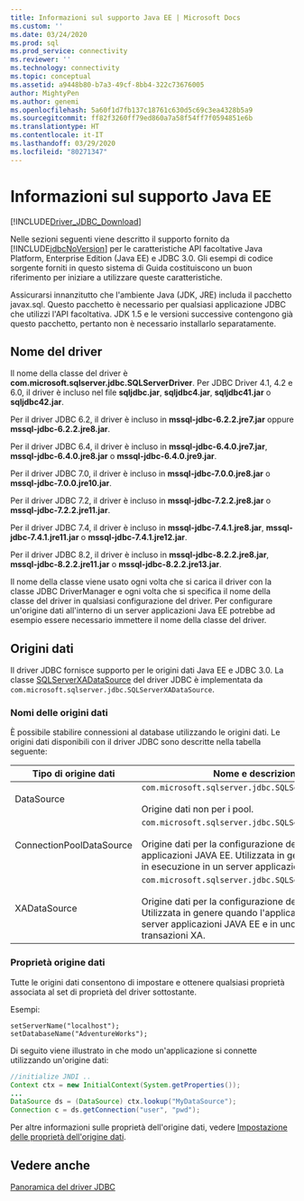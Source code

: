 ```yaml
---
title: Informazioni sul supporto Java EE | Microsoft Docs
ms.custom: ''
ms.date: 03/24/2020
ms.prod: sql
ms.prod_service: connectivity
ms.reviewer: ''
ms.technology: connectivity
ms.topic: conceptual
ms.assetid: a9448b80-b7a3-49cf-8bb4-322c73676005
author: MightyPen
ms.author: genemi
ms.openlocfilehash: 5a60f1d7fb137c18761c630d5c69c3ea4328b5a9
ms.sourcegitcommit: ff82f3260ff79ed860a7a58f54ff7f0594851e6b
ms.translationtype: HT
ms.contentlocale: it-IT
ms.lasthandoff: 03/29/2020
ms.locfileid: "80271347"
---
```

# <a name="understanding-java-ee-support"></a>Informazioni sul supporto Java EE

[!INCLUDE[Driver_JDBC_Download](../../includes/driver_jdbc_download.md)]

Nelle sezioni seguenti viene descritto il supporto fornito da [!INCLUDE[jdbcNoVersion](../../includes/jdbcnoversion_md.md)] per le caratteristiche API facoltative Java Platform, Enterprise Edition (Java EE) e JDBC 3.0. Gli esempi di codice sorgente forniti in questo sistema di Guida costituiscono un buon riferimento per iniziare a utilizzare queste caratteristiche.  
  
Assicurarsi innanzitutto che l'ambiente Java (JDK, JRE) includa il pacchetto javax.sql. Questo pacchetto è necessario per qualsiasi applicazione JDBC che utilizzi l'API facoltativa. JDK 1.5 e le versioni successive contengono già questo pacchetto, pertanto non è necessario installarlo separatamente.  
  
## <a name="driver-name"></a>Nome del driver

Il nome della classe del driver è **com.microsoft.sqlserver.jdbc.SQLServerDriver**. Per JDBC Driver 4.1, 4.2 e 6.0, il driver è incluso nel file **sqljdbc.jar**, **sqljdbc4.jar**, **sqljdbc41.jar** o **sqljdbc42.jar**.

Per il driver JDBC 6.2, il driver è incluso in **mssql-jdbc-6.2.2.jre7.jar** oppure **mssql-jdbc-6.2.2.jre8.jar**.

Per il driver JDBC 6.4, il driver è incluso in **mssql-jdbc-6.4.0.jre7.jar**, **mssql-jdbc-6.4.0.jre8.jar** o **mssql-jdbc-6.4.0.jre9.jar**.

Per il driver JDBC 7.0, il driver è incluso in **mssql-jdbc-7.0.0.jre8.jar** o **mssql-jdbc-7.0.0.jre10.jar**.

Per il driver JDBC 7.2, il driver è incluso in **mssql-jdbc-7.2.2.jre8.jar** o **mssql-jdbc-7.2.2.jre11.jar**.

Per il driver JDBC 7.4, il driver è incluso in **mssql-jdbc-7.4.1.jre8.jar**, **mssql-jdbc-7.4.1.jre11.jar** o **mssql-jdbc-7.4.1.jre12.jar**.

Per il driver JDBC 8.2, il driver è incluso in **mssql-jdbc-8.2.2.jre8.jar**, **mssql-jdbc-8.2.2.jre11.jar** o **mssql-jdbc-8.2.2.jre13.jar**.

Il nome della classe viene usato ogni volta che si carica il driver con la classe JDBC DriverManager e ogni volta che si specifica il nome della classe del driver in qualsiasi configurazione del driver. Per configurare un'origine dati all'interno di un server applicazioni Java EE potrebbe ad esempio essere necessario immettere il nome della classe del driver.  
  
## <a name="data-sources"></a>Origini dati

Il driver JDBC fornisce supporto per le origini dati Java EE e JDBC 3.0. La classe [SQLServerXADataSource](../../connect/jdbc/reference/sqlserverxadatasource-class.md) del driver JDBC è implementata da `com.microsoft.sqlserver.jdbc.SQLServerXADataSource`.  
  
### <a name="datasource-names"></a>Nomi delle origini dati

È possibile stabilire connessioni al database utilizzando le origini dati. Le origini dati disponibili con il driver JDBC sono descritte nella tabella seguente:  
  
|Tipo di origine dati|Nome e descrizione della classe|  
|---------------|--------------------------|  
|DataSource|`com.microsoft.sqlserver.jdbc.SQLServerDataSource` <br/> <br/> Origine dati non per i pool.|  
|ConnectionPoolDataSource|`com.microsoft.sqlserver.jdbc.SQLServerConnectionPoolDataSource` <br/> <br/> Origine dati per la configurazione dei pool di connessioni al server applicazioni JAVA EE. Utilizzata in genere quando l'applicazione è in esecuzione in un server applicazioni JAVA EE.|  
|XADataSource|`com.microsoft.sqlserver.jdbc.SQLServerXADataSource` <br/> <br/> Origine dati per la configurazione delle origini dati JAVA EE XA. Utilizzata in genere quando l'applicazione è in esecuzione in un server applicazioni JAVA EE e in uno strumento di gestione transazioni XA.|  
  
### <a name="data-source-properties"></a>Proprietà origine dati

Tutte le origini dati consentono di impostare e ottenere qualsiasi proprietà associata al set di proprietà del driver sottostante.  
  
Esempi:  
  
`setServerName("localhost");`  
`setDatabaseName("AdventureWorks");`  
  
Di seguito viene illustrato in che modo un'applicazione si connette utilizzando un'origine dati:  

```java
//initialize JNDI ..  
Context ctx = new InitialContext(System.getProperties());
...
DataSource ds = (DataSource) ctx.lookup("MyDataSource");
Connection c = ds.getConnection("user", "pwd");  
```

Per altre informazioni sulle proprietà dell'origine dati, vedere [Impostazione delle proprietà dell'origine dati](../../connect/jdbc/setting-the-data-source-properties.md).  
  
## <a name="see-also"></a>Vedere anche

[Panoramica del driver JDBC](../../connect/jdbc/overview-of-the-jdbc-driver.md)  
